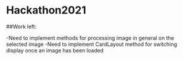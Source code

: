 # Hackathon2021
##Work left:

-Need to implement methods for processing image in general on the selected image
-Need to implement CardLayout method for switching display once an image has been loaded

